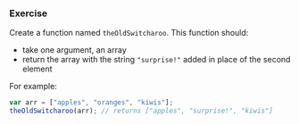 ### Exercise

Create a function named `theOldSwitcharoo`. This function should:

  - take one argument, an array
  - return the array with the string `"surprise!"` added in place of the second element

For example:

```js
var arr = ["apples", "oranges", "kiwis"];
theOldSwitcharoo(arr); // returns ["apples", "surprise!", "kiwis"]
```
